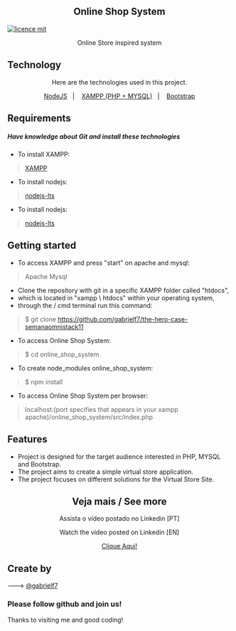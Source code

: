 <div align="center">
  
  <h2>Online Shop System</h2>
  
</div>

[![licence mit](https://img.shields.io/badge/licence-MIT-green.svg)](https://github.com/gabrielf7/online_shop_system/blob/master/LICENSE)

<div align="center">
  
  <p> Online Store inspired system</p>
  
</div>

## Technology 

<div align="center">
  
  <p> Here are the technologies used in this project. </p>
  
</div>
 
<p align="center">
  <a href="https://nodejs.org/en/download/">NodeJS</a>&nbsp;&nbsp;&nbsp;|&nbsp;&nbsp;&nbsp;
  <a href="https://www.apachefriends.org/index.html">XAMPP (PHP + MYSQL)</a>&nbsp;&nbsp;&nbsp;|&nbsp;&nbsp;&nbsp;
  <a href="https://getbootstrap.com/docs/4.5/getting-started/introduction/">Bootstrap</a>
</p>

## Requirements

##### Have knowledge about Git and install these technologies

* To install XAMPP:
>    [XAMPP](https://www.apachefriends.org/index.html)
* To install nodejs:
>    [nodejs-lts](https://nodejs.org/en/download/)
* To install nodejs:
>    [nodejs-lts](https://nodejs.org/en/download/)

## Getting started

* To access XAMPP and press "start" on apache and mysql:
>    Apache 
>    Mysql 
* Clone the repository with git in a specific XAMPP folder called "htdocs", 
* which is located in "xampp \ htdocs" within your operating system, 
* through the / cmd terminal run this command:
>    $ git clone https://github.com/gabrielf7/the-hero-case-semanaomnistack11
* To access Online Shop System:
>    $ cd online_shop_system
* To create node_modules online_shop_system:
>    $ npm install
* To access Online Shop System per browser:
>    localhost:(port specifies that appears in your xampp apache)/online_shop_system/src/index.php

## Features
  - Project is designed for the target audience interested in PHP, MYSQL and Bootstrap.
  - The project aims to create a simple virtual store application.
  - The project focuses on different solutions for the Virtual Store Site.
  

<div align="center" style="margin-top: 10px;">
  
  <h2>Veja mais / See more</h2>
  
  <p>Assista o vídeo postado no Linkedin [PT]</p>
  
  <p>Watch the video posted on Linkedin [EN]</p>

  <a href="https://www.linkedin.com/posts/activity-6712891914221322240-Yfdd" target="_blank" alt="Link para o Linkedin sobre o projeto / Link to LinkedIn about the project">Clique Aqui!</a>

</div>


## Create by 

---> [@gabrielf7](https://github.com/gabrielf7)

### Please follow github and join us!
Thanks to visiting me and good coding!

